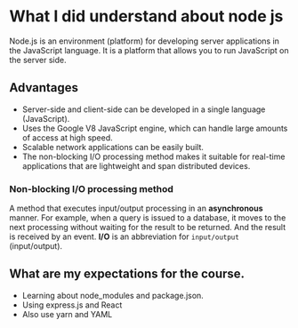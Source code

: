 # What I did understand about node js
Node.js is an environment (platform) for developing server applications in the JavaScript language.
It is a platform that allows you to run JavaScript on the server side.
## Advantages
- Server-side and client-side can be developed in a single language (JavaScript).
- Uses the Google V8 JavaScript engine, which can handle large amounts of access at high speed.
- Scalable network applications can be easily built.
- The non-blocking I/O processing method makes it suitable for real-time applications that are lightweight and span distributed devices.
### Non-blocking I/O processing method
A method that executes input/output processing in an **asynchronous** manner.
For example, when a query is issued to a database, it moves to the next processing without waiting for the result to be returned.
And the result is received by an event.
**I/O** is an abbreviation for `input/output` (input/output).

## What are my expectations for the course.
- Learning about node_modules and package.json.
- Using express.js and React
- Also use yarn and YAML